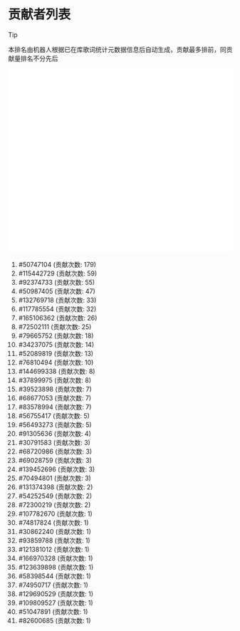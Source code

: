 # 贡献者列表

> [!TIP]
> 本排名由机器人根据已在库歌词统计元数据信息后自动生成，贡献最多排前，同贡献量排名不分先后

![贡献者头像画廊](./CONTRIBUTORS.svg)

1. #50747104 (贡献次数: 179)
2. #115442729 (贡献次数: 59)
3. #92374733 (贡献次数: 55)
4. #50987405 (贡献次数: 47)
5. #132769718 (贡献次数: 33)
6. #117785554 (贡献次数: 32)
7. #165106362 (贡献次数: 26)
8. #72502111 (贡献次数: 25)
9. #79665752 (贡献次数: 18)
10. #34237075 (贡献次数: 14)
11. #52089819 (贡献次数: 13)
12. #76810494 (贡献次数: 10)
13. #144699338 (贡献次数: 8)
14. #37899975 (贡献次数: 8)
15. #39523898 (贡献次数: 7)
16. #68677053 (贡献次数: 7)
17. #83578994 (贡献次数: 7)
18. #56755417 (贡献次数: 5)
19. #56493273 (贡献次数: 5)
20. #91305636 (贡献次数: 4)
21. #30791583 (贡献次数: 3)
22. #68720986 (贡献次数: 3)
23. #69028759 (贡献次数: 3)
24. #139452696 (贡献次数: 3)
25. #70494801 (贡献次数: 3)
26. #131374398 (贡献次数: 2)
27. #54252549 (贡献次数: 2)
28. #72300219 (贡献次数: 2)
29. #107782670 (贡献次数: 1)
30. #74817824 (贡献次数: 1)
31. #30862240 (贡献次数: 1)
32. #93859788 (贡献次数: 1)
33. #121381012 (贡献次数: 1)
34. #166970328 (贡献次数: 1)
35. #123639898 (贡献次数: 1)
36. #58398544 (贡献次数: 1)
37. #74950717 (贡献次数: 1)
38. #129690529 (贡献次数: 1)
39. #109809527 (贡献次数: 1)
40. #51047891 (贡献次数: 1)
41. #82600685 (贡献次数: 1)
